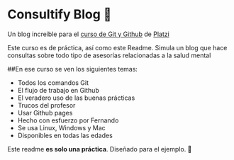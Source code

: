 # Consultify Blog 🧠
Un blog increíble para el [ curso de Git y Github](https://platzi.com/cursos/git-github " curso de Git y Github") de [ Platzi](https://platzi.com/ "Platzi")

Este curso es de práctica, así como este Readme. Simula un blog que hace consultas sobre todo tipo de asesorías relacionadas a la salud mental 

##En ese curso se ven los siguientes temas:
* Todos los comandos Git
* El flujo de trabajo en Github
* El veradero uso de las buenas prácticas
* Trucos del profesor
* Usar Github pages
* Hecho con esfuerzo por Fernando
* Se usa Linux, Windows y Mac
* Disponibles en todas las edades

Este readme **es solo una práctica**. Diseñado para el ejemplo. 🤖
